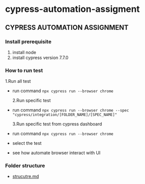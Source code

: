 # cypress-automation-assigment

## CYPRESS AUTOMATION ASSIGNMENT

### Install prerequisite

1. install node
2. install cypress version 7.7.0

### How to run test

1.Run all test

- run command `npx cypress run --browser chrome`

  2.Run specific test

- run command `npx cypress run --browser chrome --spec "cypress/integration/[FOLDER_NAME]/[SPEC_NAME]"`

  3.Run specific test from cypress dashboard

- run command `npx cypress run --browser chrome`
- select the test
- see how automate browser interact with UI

### Folder structure

- [strucutre.md](cypress/structure.md)
